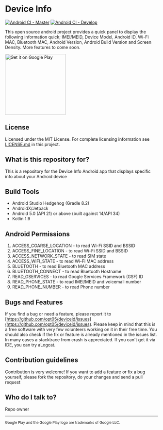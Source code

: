 # Device Info

[![Android CI - Master](https://github.com/opt05/deviceid/actions/workflows/android-master.yml/badge.svg)](https://github.com/opt05/deviceid/actions/workflows/android-master.yml) [![Android CI - Develop](https://github.com/opt05/deviceid/actions/workflows/android-develop.yml/badge.svg)](https://github.com/opt05/deviceid/actions/workflows/android-develop.yml)

This open source android project provides a quick panel to display the following information quick; IMEI/MEID, Device Model, Android ID, Wi-Fi MAC, Bluetooth MAC, Android Version, Android Build Version and Screen Density. More features to come soon.

<a href='https://play.google.com/store/apps/details?id=com.cwlarson.deviceid&pcampaignid=pcampaignidMKT-Other-global-all-co-prtnr-py-PartBadge-Mar2515-1'><img alt='Get it on Google Play' src='https://play.google.com/intl/en_us/badges/static/images/badges/en_badge_web_generic.png' width="200"/></a>

## License

Licensed under the MIT License. For complete licensing information see [LICENSE.md](https://github.com/opt05/deviceid/blob/master/LICENSE.md) in this project.

## What is this repository for?

This is a repository for the Device Info Android app that displays specific info about your Android device

## Build Tools

* Android Studio Hedgehog (Gradle 8.2)
* AndroidX/Jetpack
* Android 5.0 (API 21) or above (built against 14/API 34)
* Kotlin 1.9

## Android Permissions

1. ACCESS_COARSE_LOCATION - to read Wi-Fi SSID and BSSID
2. ACCESS_FINE_LOCATION - to read Wi-Fi SSID and BSSID
3. ACCESS_NETWORK_STATE - to read SIM state
4. ACCESS_WIFI_STATE - to read Wi-Fi MAC address
5. BLUETOOTH - to read Bluetooth MAC address
6. BLUETOOTH_CONNECT - to read Bluetooth Hostname
7. READ_GSERVICES - to read Google Services Framework (GSF) ID
8. READ_PHONE_STATE - to read IMEI/MEID and voicemail number
9. READ_PHONE_NUMBER - to read Phone number

## Bugs and Features

If you find a bug or need a feature, please report it to [https://github.com/opt05/deviceid/issues](https://github.com/opt05/deviceid/issues). Please keep in mind that this is a free software with very few volunteers working on it in their free time. You should also check if the fix or feature is already mentioned in the issues list. In many cases a stacktrace from crash is appreciated. If you can't get it via IDE, you can try aLogcat.

## Contribution guidelines

Contribution is very welcome! If you want to add a feature or fix a bug yourself, please fork the repository, do your changes and send a pull request

## Who do I talk to?

Repo owner

---

<sup>Google Play and the Google Play logo are trademarks of Google LLC.</sup>
